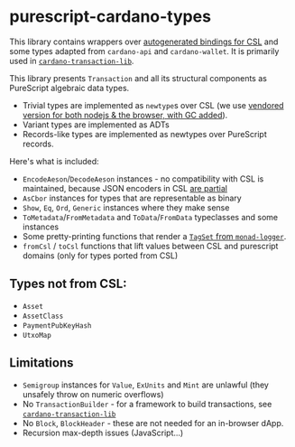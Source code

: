 # purescript-cardano-types

This library contains wrappers over [autogenerated bindings for CSL](https://github.com/mlabs-haskell/purescript-cardano-serialization-lib) and some types adapted from `cardano-api` and `cardano-wallet`. It is primarily used in [`cardano-transaction-lib`](https://github.com/Plutonomicon/cardano-transaction-lib/).

This library presents `Transaction` and all its structural components as PureScript algebraic data types.

- Trivial types are implemented as `newtype`s over CSL (we use [vendored version for both nodejs & the browser, with GC added](https://github.com/mlabs-haskell/cardano-serialization-lib-gc)).
- Variant types are implemented as ADTs
- Records-like types are implemented as newtypes over PureScript records.

Here's what is included:

- `EncodeAeson`/`DecodeAeson` instances - no compatibility with CSL is maintained, because JSON encoders in CSL [are partial](https://github.com/Emurgo/cardano-serialization-lib/issues/658)
- `AsCbor` instances for types that are representable as binary
- `Show`, `Eq`, `Ord`, `Generic` instances where they make sense
- `ToMetadata`/`FromMetadata` and `ToData`/`FromData` typeclasses and some instances
- Some pretty-printing functions that render a [`TagSet` from `monad-logger`](https://pursuit.purescript.org/packages/purescript-monad-logger/1.3.1/docs/Data.Log.Tag#t:TagSet).
- `fromCsl` / `toCsl` functions that lift values between CSL and purescript domains (only for types ported from CSL)

## Types not from CSL:

- `Asset`
- `AssetClass`
- `PaymentPubKeyHash`
- `UtxoMap`

## Limitations

- `Semigroup` instances for `Value`, `ExUnits` and `Mint` are unlawful (they unsafely throw on numeric overflows)
- No `TransactionBuilder` - for a framework to build transactions, see [`cardano-transaction-lib`](https://github.com/Plutonomicon/cardano-transaction-lib/)
- No `Block`, `BlockHeader` - these are not needed for an in-browser dApp.
- Recursion max-depth issues (JavaScript...)
